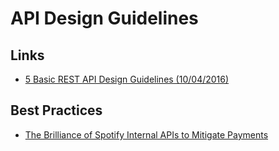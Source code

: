 # API Design Guidelines


## Links
- [5 Basic REST API Design Guidelines (10/04/2016)](https://dzone.com/articles/5-basic-rest-api-design-guidelines)


## Best Practices
- [The Brilliance of Spotify Internal APIs to Mitigate Payments](http://nordicapis.com/the-brilliance-of-spotify-internal-apis-to-mitigate-payments/)
